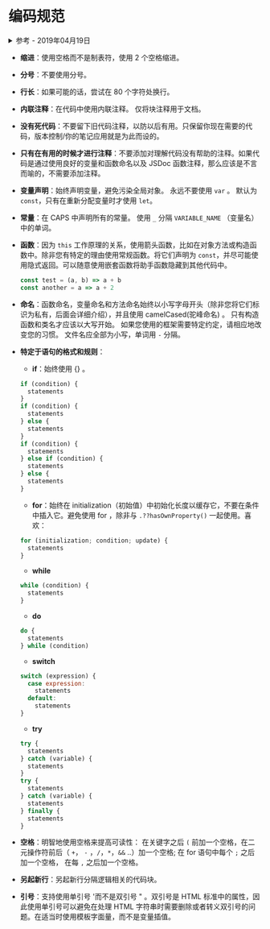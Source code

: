 # 编码规范

<details>
<summary>参考 - 2019年04月19日</summary>

- [JavaScript 编码风格指南 – JavaScript 完全手册（2018 版）](https://www.css88.com/archives/9992)
- [clean-code-javascript](https://github.com/ryanmcdermott/clean-code-javascript)
- [The Google JavaScript Style Guide](https://google.github.io/styleguide/jsguide.html)
- [The AirBnb JavaScript Style Guide](https://github.com/airbnb/javascript) [[中文]](https://www.css88.com/archives/8345)
- [standard](https://github.com/standard/standard)
- [前端代码质量管理（一）](https://juejin.im/post/5cb5c3445188256c83279255)
- [Javascript Linting and Formatting with ESLint, Prettier, and Airbnb](https://medium.com/@joshuacrass/javascript-linting-and-formatting-with-eslint-prettier-and-airbnb-30eb746db862)
- [Write cleaner code using Prettier and ESLint in VSCode](https://medium.com/@pgivens/write-cleaner-code-using-prettier-and-eslint-in-vscode-d04f63805dcd)

</details>

- **缩进**：使用空格而不是制表符，使用 2 个空格缩进。
- **分号**：不要使用分号。
- **行长**：如果可能的话，尝试在 80 个字符处换行。
- **内联注释**：在代码中使用内联注释。 仅将块注释用于文档。
- **没有死代码**：不要留下旧代码注释，以防以后有用。只保留你现在需要的代码，版本控制/你的笔记应用就是为此而设的。
- **只有在有用的时候才进行注释**：不要添加对理解代码没有帮助的注释。如果代码是通过使用良好的变量和函数命名以及 JSDoc 函数注释，那么应该是不言而喻的，不需要添加注释。
- **变量声明**：始终声明变量，避免污染全局对象。 永远不要使用 `var` 。 默认为 `const`，只有在重新分配变量时才使用 `let`。
- **常量**：在 CAPS 中声明所有的常量。 使用 `_` 分隔 `VARIABLE_NAME` （变量名）中的单词。
- **函数**：因为 `this` 工作原理的关系，使用箭头函数，比如在对象方法或构造函数中。除非您有特定的理由使用常规函数。将它们声明为 `const`，并尽可能使用隐式返回。可以随意使用嵌套函数将助手函数隐藏到其他代码中。
  ```js
  const test = (a, b) => a + b
  const another = a => a + 2
  ```
- **命名**：函数命名，变量命名和方法命名始终以小写字母开头（除非您将它们标识为私有，后面会详细介绍），并且使用 camelCased(驼峰命名) 。 只有构造函数和类名才应该以大写开始。 如果您使用的框架需要特定约定，请相应地改变您的习惯。 文件名应全部为小写，单词用 `-` 分隔。
- **特定于语句的格式和规则**：

  - **if**：始终使用 {} 。

  ```js
  if (condition) {
    statements
  }
  if (condition) {
    statements
  } else {
    statements
  }
  if (condition) {
    statements
  } else if (condition) {
    statements
  } else {
    statements
  }
  ```

  - **for**：始终在 initialization（初始值）中初始化长度以缓存它，不要在条件中插入它。避免使用 for ，除非与 `.??hasOwnProperty()` 一起使用。喜欢：

  ```js
  for (initialization; condition; update) {
    statements
  }
  ```

  - **while**

  ```js
  while (condition) {
    statements
  }
  ```

  - **do**

  ```js
  do {
    statements
  } while (condition)
  ```

  - **switch**

  ```js
  switch (expression) {
    case expression:
      statements
    default:
      statements
  }
  ```

  - **try**

  ```js
  try {
    statements
  } catch (variable) {
    statements
  }
  try {
    statements
  } catch (variable) {
    statements
  } finally {
    statements
  }
  ```

- **空格**：明智地使用空格来提高可读性：
  在关键字之后 `(` 前加一个空格，在二元操作符前后（ `+`， `-` ，`/`，`*`，`&&` ..）加一个空格; 在 for 语句中每个 `;` 之后加一个空格， 在每 `,` 之后加一个空格。
- **另起新行**：另起新行分隔逻辑相关的代码块。
- **引号**：支持使用单引号 '而不是双引号 " 。双引号是 HTML 标准中的属性，因此使用单引号可以避免在处理 HTML 字符串时需要删除或者转义双引号的问题。在适当时使用模板字面量，而不是变量插值。
